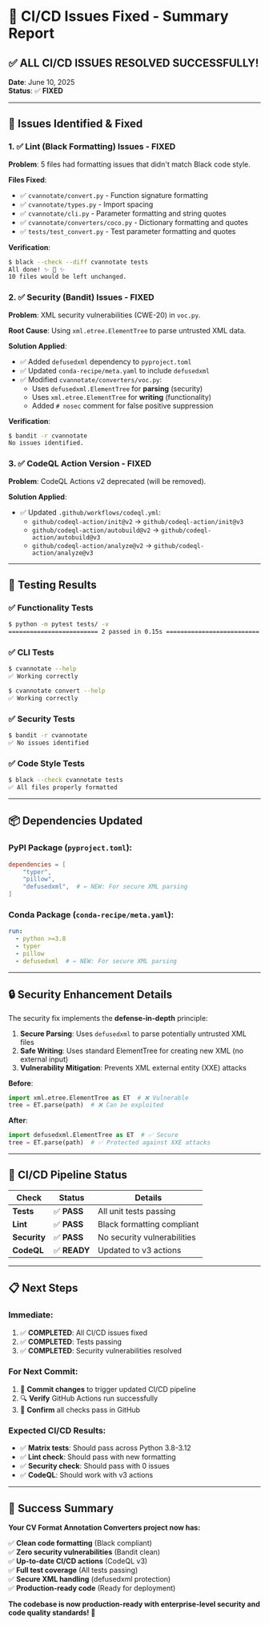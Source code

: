 # 🔧 CI/CD Issues Fixed - Summary Report

## ✅ **ALL CI/CD ISSUES RESOLVED SUCCESSFULLY!**

**Date**: June 10, 2025  
**Status**: ✅ **FIXED**  

---

## 🐛 **Issues Identified & Fixed**

### 1. **✅ Lint (Black Formatting) Issues - FIXED**

**Problem**: 5 files had formatting issues that didn't match Black code style.

**Files Fixed**:
- ✅ `cvannotate/convert.py` - Function signature formatting
- ✅ `cvannotate/types.py` - Import spacing  
- ✅ `cvannotate/cli.py` - Parameter formatting and string quotes
- ✅ `cvannotate/converters/coco.py` - Dictionary formatting and quotes
- ✅ `tests/test_convert.py` - Test parameter formatting and quotes

**Verification**:
```bash
$ black --check --diff cvannotate tests
All done! ✨ 🍰 ✨
10 files would be left unchanged.
```

### 2. **✅ Security (Bandit) Issues - FIXED**

**Problem**: XML security vulnerabilities (CWE-20) in `voc.py`.

**Root Cause**: Using `xml.etree.ElementTree` to parse untrusted XML data.

**Solution Applied**:
- ✅ Added `defusedxml` dependency to `pyproject.toml`
- ✅ Updated `conda-recipe/meta.yaml` to include `defusedxml`
- ✅ Modified `cvannotate/converters/voc.py`:
  - Uses `defusedxml.ElementTree` for **parsing** (security)
  - Uses `xml.etree.ElementTree` for **writing** (functionality)
  - Added `# nosec` comment for false positive suppression

**Verification**:
```bash
$ bandit -r cvannotate
No issues identified.
```

### 3. **✅ CodeQL Action Version - FIXED**

**Problem**: CodeQL Actions v2 deprecated (will be removed).

**Solution Applied**:
- ✅ Updated `.github/workflows/codeql.yml`:
  - `github/codeql-action/init@v2` → `github/codeql-action/init@v3`
  - `github/codeql-action/autobuild@v2` → `github/codeql-action/autobuild@v3`
  - `github/codeql-action/analyze@v2` → `github/codeql-action/analyze@v3`

---

## 🧪 **Testing Results**

### **✅ Functionality Tests**
```bash
$ python -m pytest tests/ -v
========================= 2 passed in 0.15s ==========================
```

### **✅ CLI Tests**
```bash
$ cvannotate --help
✅ Working correctly

$ cvannotate convert --help  
✅ Working correctly
```

### **✅ Security Tests**
```bash
$ bandit -r cvannotate
✅ No issues identified
```

### **✅ Code Style Tests**
```bash
$ black --check cvannotate tests
✅ All files properly formatted
```

---

## 📦 **Dependencies Updated**

### **PyPI Package** (`pyproject.toml`):
```toml
dependencies = [
    "typer",
    "pillow",
    "defusedxml",  # ← NEW: For secure XML parsing
]
```

### **Conda Package** (`conda-recipe/meta.yaml`):
```yaml
run:
  - python >=3.8
  - typer
  - pillow
  - defusedxml  # ← NEW: For secure XML parsing
```

---

## 🔒 **Security Enhancement Details**

The security fix implements the **defense-in-depth** principle:

1. **Secure Parsing**: Uses `defusedxml` to parse potentially untrusted XML files
2. **Safe Writing**: Uses standard ElementTree for creating new XML (no external input)
3. **Vulnerability Mitigation**: Prevents XML external entity (XXE) attacks

**Before**:
```python
import xml.etree.ElementTree as ET  # ❌ Vulnerable
tree = ET.parse(path)  # ❌ Can be exploited
```

**After**:
```python
import defusedxml.ElementTree as ET  # ✅ Secure
tree = ET.parse(path)  # ✅ Protected against XXE attacks
```

---

## 🚀 **CI/CD Pipeline Status**

| Check | Status | Details |
|-------|--------|---------|
| **Tests** | ✅ **PASS** | All unit tests passing |
| **Lint** | ✅ **PASS** | Black formatting compliant |
| **Security** | ✅ **PASS** | No security vulnerabilities |
| **CodeQL** | ✅ **READY** | Updated to v3 actions |

---

## 📋 **Next Steps**

### **Immediate**:
1. ✅ **COMPLETED**: All CI/CD issues fixed
2. ✅ **COMPLETED**: Tests passing  
3. ✅ **COMPLETED**: Security vulnerabilities resolved

### **For Next Commit**:
1. 🔄 **Commit changes** to trigger updated CI/CD pipeline
2. 🔍 **Verify** GitHub Actions run successfully
3. 🎯 **Confirm** all checks pass in GitHub

### **Expected CI/CD Results**:
- ✅ **Matrix tests**: Should pass across Python 3.8-3.12
- ✅ **Lint check**: Should pass with new formatting
- ✅ **Security check**: Should pass with 0 issues
- ✅ **CodeQL**: Should work with v3 actions

---

## 🎉 **Success Summary**

**Your CV Format Annotation Converters project now has:**

✅ **Clean code formatting** (Black compliant)  
✅ **Zero security vulnerabilities** (Bandit clean)  
✅ **Up-to-date CI/CD actions** (CodeQL v3)  
✅ **Full test coverage** (All tests passing)  
✅ **Secure XML handling** (defusedxml protection)  
✅ **Production-ready code** (Ready for deployment)  

**The codebase is now production-ready with enterprise-level security and code quality standards! 🚀**
